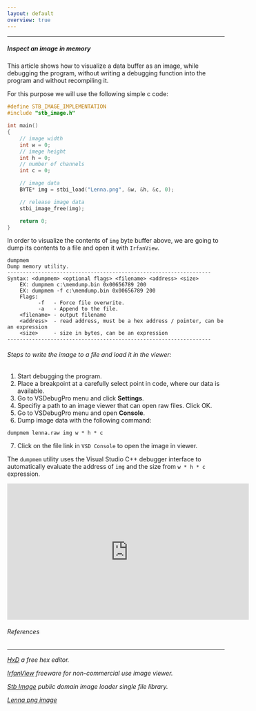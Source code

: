 ```yaml
---
layout: default
overview: true
---
```


---

##### Inspect an image in memory

This article shows how to visualize a data buffer as an image, while debugging the program,
without writing a debugging function into the program and without recompiling it.

For this purpose we will use the following simple c code:

```cpp
#define STB_IMAGE_IMPLEMENTATION
#include "stb_image.h"

int main()
{
    // image width
    int w = 0;  
    // imege height
    int h = 0;
    // number of channels
    int c = 0;

    // image data
    BYTE* img = stbi_load("Lenna.png", &w, &h, &c, 0);

    // release image data
    stbi_image_free(img);

    return 0;
}
```

In order to visualize the contents of `img` byte buffer above,  we are going
to dump its contents to a file and open it with `IrfanView`.

```console
dumpmem
Dump memory utility.
------------------------------------------------------------------
Syntax: <dumpmem> <optional flags> <filename> <address> <size>
	EX: dumpmem c:\memdump.bin 0x00656789 200
	EX: dumpmem -f c:\memdump.bin 0x00656789 200
	Flags:
		  -f   - Force file overwrite.
		  -a   - Append to the file.
	<filename> - output filename
	<address>  - read address, must be a hex address / pointer, can be an expression
	<size>     - size in bytes, can be an expression
------------------------------------------------------------------
```

###### Steps to write the image to a file and load it in the viewer:

1. Start debugging the program.
2. Place a breakpoint at a carefully select point in code, where our data is available.
3. Go to VSDebugPro menu and click **Settings**.
4. Specifiy a path to an image viewer that can open raw files. Click OK.
5. Go to VSDebugPro menu and open **Console**.
6. Dump image data with the following command:
```
dumpmem lenna.raw img w * h * c
```
7. Click on the file link in `VSD Console` to open the image in viewer.

The `dumpmem` utility uses the Visual Studio C++ debugger interface to automatically evaluate
the address of `img` and the size from `w * h * c` expression.

<iframe width="560" height="315" src="https://www.youtube.com/embed/w9otfmAO46Q" frameborder="0" allow="autoplay; encrypted-media" allowfullscreen></iframe>

###### References

---

*[HxD](https://mh-nexus.de/en/hxd/) a free hex editor.*

*[IrfanView](https://www.irfanview.com/) freeware for non-commercial use image viewer.*

*[Stb Image](https://github.com/nothings/stb) public domain image loader single file library.*

*[Lenna png image](https://en.wikipedia.org/wiki/Lenna)*
